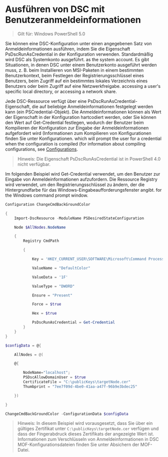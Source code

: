 # Ausführen von DSC mit Benutzeranmeldeinformationen 

> Gilt für: Windows PowerShell 5.0

Sie können eine DSC-Konfiguration unter einen angegebenen Satz von Anmeldeinformationen ausführen, indem Sie die Eigenschaft PsDscRunAsCredential in der Konfiguration verwenden. Standardmäßig wird DSC als Systemkonto ausgeführt.
as the system account. Es gibt Situationen, in denen DSC unter einem Benutzerkonto ausgeführt werden muss, z. B. beim Installieren von MSI-Paketen in einem bestimmten Benutzerkontext, beim Festlegen der Registrierungsschlüssel eines Benutzers, beim Zugriff auf ein bestimmtes lokales Verzeichnis eines Benutzers oder beim Zugriff auf eine Netzwerkfreigabe.
accessing a user's specific local directory, or accessing a network share.

Jede DSC-Ressource verfügt über eine PsDscRunAsCredential-Eigenschaft, die auf beliebige Anmeldeinformationen festgelegt werden kann (ein PSCredential-Objekt).
Die Anmeldeinformationen können als Wert der Eigenschaft in der Konfiguration hartcodiert werden, oder Sie können den Wert auf Get-Credential festlegen, wodurch der Benutzer beim Kompilieren der Konfiguration zur Eingabe der Anmeldeinformationen aufgefordert wird (Informationen zum Kompilieren von Konfigurationen finden Sie unter Konfigurationen.
which will prompt the user for a credential when the configuration is compiled (for information about compiling configurations, see <bpt id="p1">[</bpt>Configurations<ept id="p1">](configurations.md)</ept>.

>Hinweis: Die Eigenschaft PsDscRunAsCredential ist in PowerShell 4.0 nicht verfügbar.

Im folgenden Beispiel wird Get-Credential verwendet, um den Benutzer zur Eingabe von Anmeldeinformationen aufzufordern. Die Ressource Registry wird verwendet, um den Registrierungsschlüssel zu ändern, der die Hintergrundfarbe für das Windows-Eingabeaufforderungsfenster angibt.
for the Windows command prompt window.

```powershell
Configuration ChangeCmdBackGroundColor    

{
    Import-DscResource -ModuleName PSDesiredStateConfiguration

    Node $AllNodes.NodeName

    {
        Registry CmdPath

        {

            Key = 'HKEY_CURRENT_USER\SOFTWARE\Microsoft\Command Processor'

            ValueName = "DefaultColor"

            ValueData = '1F'

            ValueType = "DWORD"

            Ensure = "Present"

            Force = $true

            Hex = $true

            PsDscRunAsCredential = Get-Credential
        }
    }                   
}

$configData = @{

    AllNodes = @(

    @{

        NodeName="localhost";
        PSDscAllowDomainUser = $true
        CertificateFile = "C:\publicKeys\targetNode.cer"
        Thumbprint = "7ee7f09d-4be0-41aa-a47f-96b9e3bdec25"

    })

}

ChangeCmdBackGroundColor -ConfigurationData $configData
```
>Hinweis: In diesem Beispiel wird vorausgesetzt, dass Sie über ein gültiges Zertifikat unter `C:\publicKeys\targetNode.cer` verfügen und dass der Fingerabdruck dieses Zertifikats der angezeigte Wert ist.
>Informationen zum Verschlüsseln von Anmeldeinformationen in DSC MOF-Konfigurationsdateien finden Sie unter Absichern der MOF-Datei. 



<!--HONumber=Mar16_HO2-->


